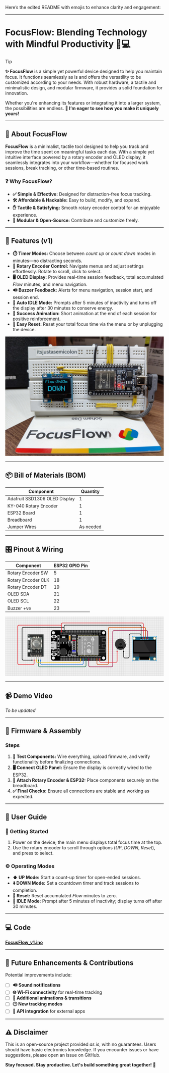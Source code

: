 Here’s the edited README with emojis to enhance clarity and engagement:

---

# FocusFlow: Blending Technology with Mindful Productivity 🧠💻  
> [!TIP]  
> **✨ FocusFlow** is a simple yet powerful device designed to help you maintain focus. It functions seamlessly as is and offers the versatility to be customized according to your needs. With robust hardware, a tactile and minimalistic design, and modular firmware, it provides a solid foundation for innovation.  
>  
> Whether you're enhancing its features or integrating it into a larger system, the possibilities are endless. **🚀 I’m eager to see how you make it uniquely yours!**  

---

## 🌟 About FocusFlow  
**FocusFlow** is a minimalist, tactile tool designed to help you track and improve the time spent on meaningful tasks each day. With a simple yet intuitive interface powered by a rotary encoder and OLED display, it seamlessly integrates into your workflow—whether for focused work sessions, break tracking, or other time-based routines.  

### ❓ Why FocusFlow?  
- **✅ Simple & Effective:** Designed for distraction-free focus tracking.  
- **🛠️ Affordable & Hackable:** Easy to build, modify, and expand.  
- **✋ Tactile & Satisfying:** Smooth rotary encoder control for an enjoyable experience.  
- **📖 Modular & Open-Source:** Contribute and customize freely.  

---

## 🚀 Features (v1)  
- **⏱️ Timer Modes:** Choose between *count up* or *count down* modes in minutes—no distracting seconds.  
- **🔄 Rotary Encoder Control:** Navigate menus and adjust settings effortlessly. Rotate to scroll, click to select.  
- **🖥️ OLED Display:** Provides real-time session feedback, total accumulated *Flow* minutes, and menu navigation.  
- **🔊 Buzzer Feedback:** Alerts for menu navigation, session start, and session end.  
- **🔋 Auto IDLE Mode:** Prompts after 5 minutes of inactivity and turns off the display after 30 minutes to conserve energy.  
- **🎉 Success Animation:** Short animation at the end of each session for positive reinforcement.  
- **🔄 Easy Reset:** Reset your total focus time via the menu or by unplugging the device.  

![FocusFlow](https://github.com/itsjustasemicolon/focusflow/blob/main/FocusFlow_v1.jpg?raw=true)  

---

## 📦 Bill of Materials (BOM)  
| Component                     | Quantity |  
|-------------------------------|----------|  
| Adafruit SSD1306 OLED Display | 1        |  
| KY-040 Rotary Encoder         | 1        |  
| ESP32 Board                   | 1        |  
| Breadboard                    | 1        |  
| Jumper Wires                  | As needed|  

---

## 🎛️ Pinout & Wiring  
| Component            | ESP32 GPIO Pin |  
|----------------------|----------------|  
| Rotary Encoder SW    | 5              |  
| Rotary Encoder CLK   | 18             |  
| Rotary Encoder DT    | 19             |  
| OLED SDA             | 21             |  
| OLED SCL             | 22             |  
| Buzzer +ve           | 23             |  

![Circuit Diagram](https://github.com/itsjustasemicolon/FocusFlow/blob/main/circuitDiagram.png)  

---

## 📹 Demo Video  
*To be updated*  

---
## 🔧 Firmware & Assembly  
### Steps  
1. **🔌 Test Components:** Wire everything, upload firmware, and verify functionality before finalizing connections.  
2. **🖥️ Connect OLED Panel:** Ensure the display is correctly wired to the ESP32.  
3. **🔄 Attach Rotary Encoder & ESP32:** Place components securely on the breadboard.  
4. **✅ Final Checks:** Ensure all connections are stable and working as expected.  

---

## 📘 User Guide  
### 🚀 Getting Started  
1. Power on the device; the main menu displays total focus time at the top.  
2. Use the rotary encoder to scroll through options (*UP*, *DOWN*, *Reset*), and press to select.  

### ⚙️ Operating Modes  
- **⬆️ UP Mode:** Start a count-up timer for open-ended sessions.  
- **⬇️ DOWN Mode:** Set a countdown timer and track sessions to completion.  
- **🔄 Reset:** Reset accumulated *Flow* minutes to zero.  
- **🔋 IDLE Mode:** Prompt after 5 minutes of inactivity; display turns off after 30 minutes.  

---

## 💻 Code  
**[FocusFlow_v1.ino](https://github.com/itsjustasemicolon/FocusFlow/blob/main/FocusFlow_v1.ino)**  

---

## 🚀 Future Enhancements & Contributions  
Potential improvements include:  
- [ ] **🔊 Sound notifications**  
- [ ] **🌐 Wi-Fi connectivity** for real-time tracking  
- [ ] **🎨 Additional animations & transitions**  
- [ ] **🕒 New tracking modes**  
- [ ] **🔌 API integration** for external apps  

---

## ⚠️ Disclaimer  
This is an open-source project provided *as is*, with no guarantees. Users should have basic electronics knowledge. If you encounter issues or have suggestions, please open an issue on GitHub.  

**Stay focused. Stay productive. Let's build something great together! 🚀**  
